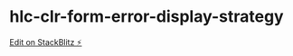 # hlc-clr-form-error-display-strategy

[Edit on StackBlitz ⚡️](https://stackblitz.com/edit/hlc-clr-form-error-display-strategy)